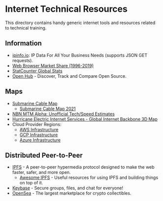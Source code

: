 # Internet Technical Resources

This directory contains handy generic internet tools and resources related to technical training.

## Information

* [ipinfo.io](https://ipinfo.io/): IP Data For All Your Business Needs (supports JSON GET requests).
* [Web Browser Market Share (1996-2019)](https://www.youtube.com/watch?v=es9DNe0l0Qo)
* [StatCounter Global Stats](https://gs.statcounter.com/)
* [Open Hub](https://www.openhub.net/) - Discover, Track and Compare Open Source.

## Maps

* [Submarine Cable Map](https://www.submarinecablemap.com/)
  * [Submarine Cable Map 2021](https://submarine-cable-map-2021.telegeography.com/)
* [NBN MTM Alpha: Unofficial Tech/Speed Estimates](http://nbnmtm.australiaeast.cloudapp.azure.com/)
* [Hurricane Electric Internet Services - Global Internet Backbone 3D Map](https://he.net/3d-map/)
* Cloud Provider Regions:
  * [AWS Infrastructure](https://www.infrastructure.aws/)
  * [GCP Infrastructure](https://cloud.google.com/about/locations/#regions-tab)
  * [Azure Infrastructure](https://azure.microsoft.com/en-au/global-infrastructure/regions/)

## Distributed Peer-to-Peer
* [IPFS](https://ipfs.io/) - A peer-to-peer hypermedia protocol designed to make the web faster, safer, and more open.
  * [Awesome IPFS](https://github.com/ipfs/awesome-ipfs) - Useful resources for using IPFS and building things on top of it.
* [Keybase](https://keybase.io/) - Secure groups, files, and chat for everyone!
* [OpenSea](https://opensea.io/) - The largest marketplace for crypto collectibles.

